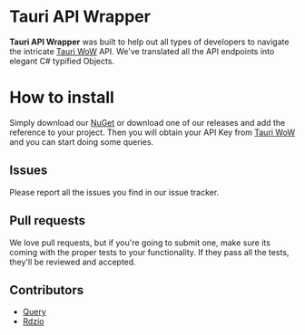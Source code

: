 # Tauri API Wrapper
 **Tauri API Wrapper** was built to help out all types of developers to navigate the intricate [Tauri WoW](https://tauriwow.com/) API. We've translated all the API endpoints into elegant C# typified Objects.

# How to install
Simply download our [NuGet](https://www.nuget.org/packages/TauriApiWrapper/1.0.0) or download one of our releases and add the reference to your project.
Then you will obtain your API Key from  [Tauri WoW](https://tauriwow.com/) and you can start doing some queries.

## Issues
Please report all the issues you find in our issue tracker.

## Pull requests
We love pull requests, but if you're going to submit one, make sure its coming with the proper tests to your functionality. If they pass all the tests, they'll be reviewed and accepted.

## Contributors

 - [Query](https://github.com/query-js)
 - [Rdzio](https://github.com/Rdzio)
